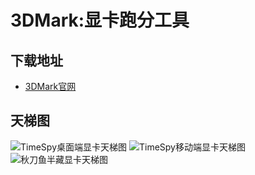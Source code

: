 # 3DMark:显卡跑分工具
## 下载地址
- [3DMark官网](https://www.3dmark.com/)

## 天梯图
![TimeSpy桌面端显卡天梯图](https://i0.hdslb.com/bfs/new_dyn/0b506d71fdf0d47cf0e9a1cd431b3d0925324092.jpg)
![TimeSpy移动端显卡天梯图](https://i0.hdslb.com/bfs/new_dyn/acc35deb54b6e5e61045bacc7876869d25324092.jpg)
![秋刀鱼半藏显卡天梯图](https://pic4.zhimg.com/v2-ac8cb944ed46323db0f5ef48b56add03_1440w.webp)